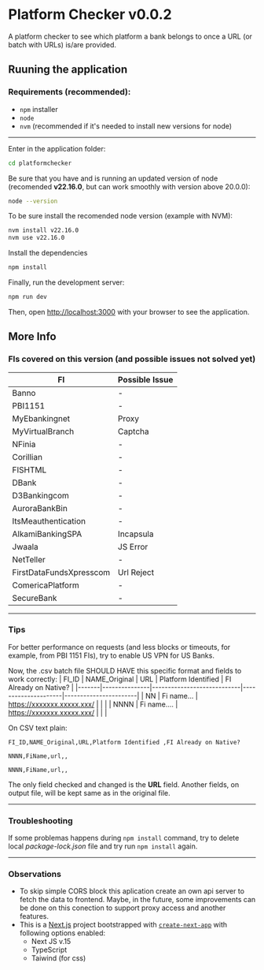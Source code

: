 # Platform Checker v0.0.2

A platform checker to see which platform a bank belongs to once a URL (or batch with URLs) is/are provided.

## Ruuning the application

### Requirements (recommended):
- `npm` installer
- `node`
- `nvm` (recommended if it's needed to install new versions for node)
---

Enter in the application folder:
```bash
cd platformchecker
```

Be sure that you have and is running an updated version of node (recomended **v22.16.0**, but can work smoothly with version above 20.0.0):
```bash
node --version
```
To be sure install the recomended node version (example with NVM):
```bash
nvm install v22.16.0
nvm use v22.16.0
```

Install the dependencies
```bash
npm install
```

Finally, run the development server:

```bash
npm run dev
```

Then, open [http://localhost:3000](http://localhost:3000) with your browser to see the application.

## More Info

### FIs covered on this version (and possible issues not solved yet)

| FI                      | Possible Issue |
|-------------------------|----------------|
| Banno                   | -              |
| PBI1151                 | -              |
| MyEbankingnet           | Proxy          |
| MyVirtualBranch         | Captcha        |
| NFinia                  | -              |
| Corillian               | -              |
| FISHTML                 | -              |
| DBank                   | -              |
| D3Bankingcom            | -              |
| AuroraBankBin           | -              |
| ItsMeauthentication     | -              |
| AlkamiBankingSPA        | Incapsula      |
| Jwaala                  | JS Error       |
| NetTeller               | -              |
| FirstDataFundsXpresscom | Url Reject     |
| ComericaPlatform        | -              |
| SecureBank              | -              |

---

### Tips

For better performance on requests (and less blocks or timeouts, for example, from PBI 1151 FIs), try to enable US VPN for US Banks.

Now, the .csv batch file SHOULD HAVE this specific format and fields to work correctly:
| FI_ID | NAME_Original | URL                        | Platform Identified | FI Already on Native? |
|-------|---------------|----------------------------|---------------------|-----------------------|
| NN    | Fi name...    | https://xxxxxxx.xxxxx.xxx/ |                     |                       |
| NNNN  | Fi name....   | https://xxxxxxx.xxxxx.xxx/ |                     |                       |

On CSV text plain: 

```
FI_ID,NAME_Original,URL,Platform Identified ,FI Already on Native?

NNNN,FiName,url,,

NNNN,FiName,url,,
```

The only field checked and changed is the **URL** field. Another fields, on output file, will be kept same as in the original file.

---

### Troubleshooting
If some problemas happens during `npm install` command, try to delete local *package-lock.json* file and try run `npm install` again.

--- 

### Observations
 - To skip simple CORS block this aplication create an own api server to fetch the data to frontend.
 Maybe, in the future, some improvements can be done on this conection to support proxy access and another features.
 - This is a [Next.js](https://nextjs.org) project bootstrapped with [`create-next-app`](https://nextjs.org/docs/app/api-reference/cli/create-next-app) with following options enabled:
    - Next JS v.15
    - TypeScript
    - Taiwind (for css)